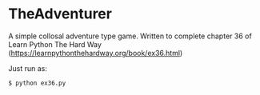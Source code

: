 # TheAdventurer
A simple collosal adventure type game.
Written to complete chapter 36 of Learn Python The Hard Way (https://learnpythonthehardway.org/book/ex36.html)

Just run as:
    
    $ python ex36.py
